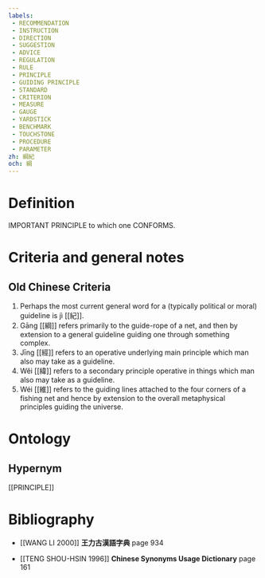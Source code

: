 ```yaml
---
labels: 
 - RECOMMENDATION
 - INSTRUCTION
 - DIRECTION
 - SUGGESTION
 - ADVICE
 - REGULATION
 - RULE
 - PRINCIPLE
 - GUIDING PRINCIPLE
 - STANDARD
 - CRITERION
 - MEASURE
 - GAUGE
 - YARDSTICK
 - BENCHMARK
 - TOUCHSTONE
 - PROCEDURE
 - PARAMETER
zh: 綱紀
och: 綱
---
```


# Definition
IMPORTANT PRINCIPLE to which one CONFORMS.
# Criteria and general notes
## Old Chinese Criteria
1. Perhaps the most current general word for a (typically political or moral) guideline is jì [[紀]].
2. Gāng [[綱]] refers primarily to the guide-rope of a net, and then by extension to a general guideline guiding one through something complex.
3. Jīng [[經]] refers to an operative underlying main principle which man also may take as a guideline.
4. Wěi [[緯]] refers to a secondary principle operative in things which man also may take as a guideline.
5. Wéi [[維]] refers to the guiding lines attached to the four corners of a fishing net and hence by extension to the overall metaphysical principles guiding the universe.
# Ontology

## Hypernym
[[PRINCIPLE]]
# Bibliography
- [[WANG LI 2000]]
**王力古漢語字典** page 934

- [[TENG SHOU-HSIN 1996]]
**Chinese Synonyms Usage Dictionary** page 161
